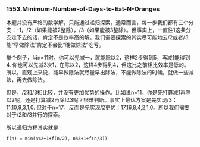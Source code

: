 ### 1553.Minimum-Number-of-Days-to-Eat-N-Oranges

本题并没有严格的数学解，只能通过递归探索。通常而言，每一步我们都有三个分支：-1，/2（如果能被2整除），/3（如果能被3整除）。但事实上，一直往1这条分支走下去的话，肯定不是效率高的解。我们需要探索的其实尽可能地去/2或者/3.能“早做除法”肯定不会比“晚做除法”吃亏。

举个例子，当n=11时，你可以先减一，就能除以2，这样2步得到5，再减1能得到4. 你也可以先减3次1，在除以2，这样4步得到4，但这比之前相比效率是低的。所以，直观上来说，能早做除法就尽量早出除法，不能做除法的时候，就做一些减法，再去做除法。

但是，/2和/3相比较，并没有更加优势的操作。比如说n=11，你是先打算减1再除以2呢，还是打算减2再除以3呢？很难判断。事实上最优方案是先实现/3：11,10,9,3,1,0. 但对于n=17，反而是先实现/2更优：17,16,8,4,2,1,0。所以我们需要对于/2和/3并行的探索。

所以递归方程其实就是：
```
f(n) = min(n%2+1+f(n/2), n%3+1+f(n/3))
```
